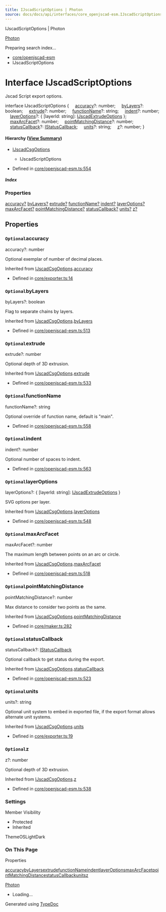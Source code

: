 ```yaml
---
title: IJscadScriptOptions | Photon
source: docs/docs/api/interfaces/core_openjscad-esm.IJscadScriptOptions.html
---
```


IJscadScriptOptions | Photon

[Photon](../index.html)




Preparing search index...

* [core/openjscad-esm](../modules/core_openjscad-esm.html)
* IJscadScriptOptions

# Interface IJscadScriptOptions

Jscad Script export options.

interface IJscadScriptOptions {
    [accuracy](#accuracy)?: number;
    [byLayers](#bylayers)?: boolean;
    [extrude](#extrude)?: number;
    [functionName](#functionname)?: string;
    [indent](#indent)?: number;
    [layerOptions](#layeroptions)?: { [layerId: string]: [IJscadExtrudeOptions](core_openjscad-esm.IJscadExtrudeOptions.html) };
    [maxArcFacet](#maxarcfacet)?: number;
    [pointMatchingDistance](#pointmatchingdistance)?: number;
    [statusCallback](#statuscallback)?: [IStatusCallback](core_openjscad-esm.IStatusCallback.html);
    [units](#units)?: string;
    [z](#z)?: number;
}

#### Hierarchy ([View Summary](../hierarchy.html#core/openjscad-esm.IJscadScriptOptions))

* [IJscadCsgOptions](core_openjscad-esm.IJscadCsgOptions.html)
  + IJscadScriptOptions

* Defined in [core/openjscad-esm.ts:554](https://github.com/mwhite454/photon/blob/main/packages/photon/src/core/openjscad-esm.ts#L554)

##### Index

### Properties

[accuracy?](#accuracy)
[byLayers?](#bylayers)
[extrude?](#extrude)
[functionName?](#functionname)
[indent?](#indent)
[layerOptions?](#layeroptions)
[maxArcFacet?](#maxarcfacet)
[pointMatchingDistance?](#pointmatchingdistance)
[statusCallback?](#statuscallback)
[units?](#units)
[z?](#z)

## Properties

### `Optional`accuracy

accuracy?: number

Optional exemplar of number of decimal places.

Inherited from [IJscadCsgOptions](core_openjscad-esm.IJscadCsgOptions.html).[accuracy](core_openjscad-esm.IJscadCsgOptions.html#accuracy)

* Defined in [core/exporter.ts:14](https://github.com/mwhite454/photon/blob/main/packages/photon/src/core/exporter.ts#L14)

### `Optional`byLayers

byLayers?: boolean

Flag to separate chains by layers.

Inherited from [IJscadCsgOptions](core_openjscad-esm.IJscadCsgOptions.html).[byLayers](core_openjscad-esm.IJscadCsgOptions.html#bylayers)

* Defined in [core/openjscad-esm.ts:513](https://github.com/mwhite454/photon/blob/main/packages/photon/src/core/openjscad-esm.ts#L513)

### `Optional`extrude

extrude?: number

Optional depth of 3D extrusion.

Inherited from [IJscadCsgOptions](core_openjscad-esm.IJscadCsgOptions.html).[extrude](core_openjscad-esm.IJscadCsgOptions.html#extrude)

* Defined in [core/openjscad-esm.ts:533](https://github.com/mwhite454/photon/blob/main/packages/photon/src/core/openjscad-esm.ts#L533)

### `Optional`functionName

functionName?: string

Optional override of function name, default is "main".

* Defined in [core/openjscad-esm.ts:558](https://github.com/mwhite454/photon/blob/main/packages/photon/src/core/openjscad-esm.ts#L558)

### `Optional`indent

indent?: number

Optional number of spaces to indent.

* Defined in [core/openjscad-esm.ts:563](https://github.com/mwhite454/photon/blob/main/packages/photon/src/core/openjscad-esm.ts#L563)

### `Optional`layerOptions

layerOptions?: { [layerId: string]: [IJscadExtrudeOptions](core_openjscad-esm.IJscadExtrudeOptions.html) }

SVG options per layer.

Inherited from [IJscadCsgOptions](core_openjscad-esm.IJscadCsgOptions.html).[layerOptions](core_openjscad-esm.IJscadCsgOptions.html#layeroptions)

* Defined in [core/openjscad-esm.ts:548](https://github.com/mwhite454/photon/blob/main/packages/photon/src/core/openjscad-esm.ts#L548)

### `Optional`maxArcFacet

maxArcFacet?: number

The maximum length between points on an arc or circle.

Inherited from [IJscadCsgOptions](core_openjscad-esm.IJscadCsgOptions.html).[maxArcFacet](core_openjscad-esm.IJscadCsgOptions.html#maxarcfacet)

* Defined in [core/openjscad-esm.ts:518](https://github.com/mwhite454/photon/blob/main/packages/photon/src/core/openjscad-esm.ts#L518)

### `Optional`pointMatchingDistance

pointMatchingDistance?: number

Max distance to consider two points as the same.

Inherited from [IJscadCsgOptions](core_openjscad-esm.IJscadCsgOptions.html).[pointMatchingDistance](core_openjscad-esm.IJscadCsgOptions.html#pointmatchingdistance)

* Defined in [core/maker.ts:282](https://github.com/mwhite454/photon/blob/main/packages/photon/src/core/maker.ts#L282)

### `Optional`statusCallback

statusCallback?: [IStatusCallback](core_openjscad-esm.IStatusCallback.html)

Optional callback to get status during the export.

Inherited from [IJscadCsgOptions](core_openjscad-esm.IJscadCsgOptions.html).[statusCallback](core_openjscad-esm.IJscadCsgOptions.html#statuscallback)

* Defined in [core/openjscad-esm.ts:523](https://github.com/mwhite454/photon/blob/main/packages/photon/src/core/openjscad-esm.ts#L523)

### `Optional`units

units?: string

Optional unit system to embed in exported file, if the export format allows alternate unit systems.

Inherited from [IJscadCsgOptions](core_openjscad-esm.IJscadCsgOptions.html).[units](core_openjscad-esm.IJscadCsgOptions.html#units)

* Defined in [core/exporter.ts:19](https://github.com/mwhite454/photon/blob/main/packages/photon/src/core/exporter.ts#L19)

### `Optional`z

z?: number

Optional depth of 3D extrusion.

Inherited from [IJscadCsgOptions](core_openjscad-esm.IJscadCsgOptions.html).[z](core_openjscad-esm.IJscadCsgOptions.html#z)

* Defined in [core/openjscad-esm.ts:538](https://github.com/mwhite454/photon/blob/main/packages/photon/src/core/openjscad-esm.ts#L538)

### Settings

Member Visibility

* Protected
* Inherited

ThemeOSLightDark

### On This Page

Properties

[accuracy](#accuracy)[byLayers](#bylayers)[extrude](#extrude)[functionName](#functionname)[indent](#indent)[layerOptions](#layeroptions)[maxArcFacet](#maxarcfacet)[pointMatchingDistance](#pointmatchingdistance)[statusCallback](#statuscallback)[units](#units)[z](#z)

[Photon](../index.html)

* Loading...

Generated using [TypeDoc](https://typedoc.org/)
